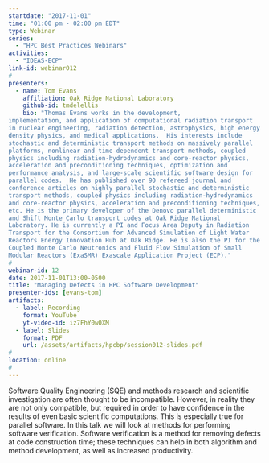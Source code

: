 ```yaml
---
startdate: "2017-11-01"
time: "01:00 pm - 02:00 pm EDT"
type: Webinar
series:
  - "HPC Best Practices Webinars"
activities:
  - "IDEAS-ECP"
link-id: webinar012
#
presenters:
  - name: Tom Evans
    affiliation: Oak Ridge National Laboratory
    github-id: tmdelellis
    bio: "Thomas Evans works in the development,
implementation, and application of computational radiation transport
in nuclear engineering, radiation detection, astrophysics, high energy
density physics, and medical applications.  His interests include
stochastic and deterministic transport methods on massively parallel
platforms, nonlinear and time-dependent transport methods, coupled
physics including radiation-hydrodynamics and core-reactor physics,
acceleration and preconditioning techniques, optimization and
performance analysis, and large-scale scientific software design for
parallel codes.  He has published over 90 refereed journal and
conference articles on highly parallel stochastic and deterministic
transport methods, coupled physics including radiation-hydrodynamics
and core-reactor physics, acceleration and preconditioning techniques,
etc. He is the primary developer of the Denovo parallel deterministic
and Shift Monte Carlo transport codes at Oak Ridge National
Laboratory. He is currently a PI and Focus Area Deputy in Radiation
Transport for the Consortium for Advanced Simulation of Light Water
Reactors Energy Innovation Hub at Oak Ridge. He is also the PI for the
Coupled Monte Carlo Neutronics and Fluid Flow Simulation of Small
Modular Reactors (ExaSMR) Exascale Application Project (ECP)."
#
webinar-id: 12
date: 2017-11-01T13:00-0500
title: "Managing Defects in HPC Software Development"
presenter-ids: [evans-tom]
artifacts:
  - label: Recording
    format: YouTube
    yt-video-id: iz7FhY0w0XM
  - label: Slides
    format: PDF
    url: /assets/artifacts/hpcbp/session012-slides.pdf
#
location: online
#
---
```

Software Quality Engineering (SQE) and methods research and scientific
investigation are often thought to be incompatible.  However, in
reality they are not only compatible, but required in order to have
confidence in the results of even basic scientific computations.  This
is especially true for parallel software.  In this talk we will look
at methods for performing software verification.  Software
verification is a method for removing defects at code construction
time; these techniques can help in both algorithm and method
development, as well as increased productivity.
